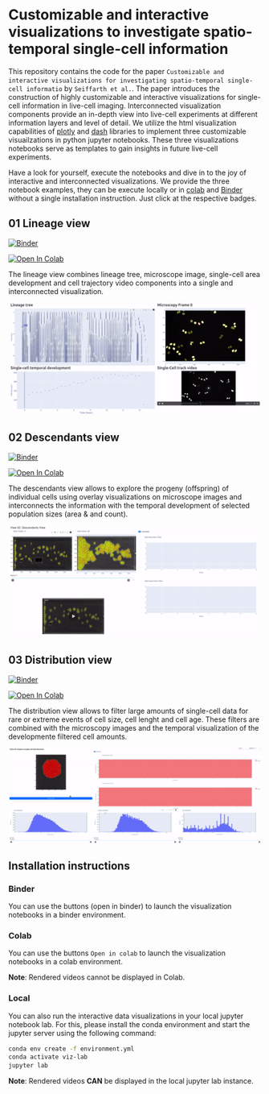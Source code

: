 # Customizable and interactive visualizations to investigate spatio-temporal single-cell information

This repository contains the code for the paper `Customizable and interactive visualizations for investigating spatio-temporal single-cell informatio` by `Seiffarth et al.`. The paper introduces the construction of highly customizable and interactive visualizations for single-cell information in live-cell imaging. Interconnected visualization components provide an in-depth view into live-cell experiments at different information layers and level of detail. We utilize the html visualization capabilities of [plotly](https://pypi.org/project/plotly/) and [dash](https://pypi.org/project/dash/) libraries to implement three customizable visuailzations in python jupyter notebooks. These three visualizations notebooks serve as templates to gain insights in future live-cell experiments.

Have a look for yourself, execute the notebooks and dive in to the joy of interactive and interconnected visualizations. We provide the three notebook examples, they can be execute locally or in [colab](https://colab.research.google.com/) and [Binder](https://mybinder.org/) without a single installation instruction. Just click at the respective badges.

## 01 Lineage view

[![Binder](https://mybinder.org/badge_logo.svg)](https://mybinder.org/v2/gh/JuBiotech/Supplement-to-Seiffarth-et-al.-ISBI-2024/HEAD?labpath=View01_LineageCentric.ipynb)

<a target="_blank" href="https://colab.research.google.com/github/JuBiotech/Supplement-to-Seiffarth-et-al.-ISBI-2024/blob/release/View01_LineageCentric.ipynb">
  <img src="https://colab.research.google.com/assets/colab-badge.svg" alt="Open In Colab"/>
</a>

The lineage view combines lineage tree, microscope image, single-cell area development and cell trajectory video components into a single and interconnected visualization.

[![Preview](https://github.com/JuBiotech/Supplement-to-Seiffarth-et-al.-ISBI-2024/blob/image-data/LineageView.gif)](https://youtu.be/8D7AMjg1yLE)

## 02 Descendants view

[![Binder](https://mybinder.org/badge_logo.svg)](https://mybinder.org/v2/gh/JuBiotech/Supplement-to-Seiffarth-et-al.-ISBI-2024/HEAD?labpath=View02_DescendantsView.ipynb)

<a target="_blank" href="https://colab.research.google.com/github/JuBiotech/Supplement-to-Seiffarth-et-al.-ISBI-2024/blob/release/View02_DescendantsView.ipynb">
  <img src="https://colab.research.google.com/assets/colab-badge.svg" alt="Open In Colab"/>
</a>

The descendants view allows to explore the progeny (offspring) of individual cells using overlay visualizations on microscope images and interconnects the information with the temporal development of selected population sizes (area & and count).

[![Preview](https://github.com/JuBiotech/Supplement-to-Seiffarth-et-al.-ISBI-2024/blob/image-data/DescendantsView.gif)](http://www.youtube.com/watch?v=KZP5OoHpMVw)


## 03 Distribution view

[![Binder](https://mybinder.org/badge_logo.svg)](https://mybinder.org/v2/gh/JuBiotech/Supplement-to-Seiffarth-et-al.-ISBI-2024/HEAD?labpath=View03_DistributionView.ipynb)

<a target="_blank" href="https://colab.research.google.com/github/JuBiotech/Supplement-to-Seiffarth-et-al.-ISBI-2024/blob/release/View03_DistributionView.ipynb">
  <img src="https://colab.research.google.com/assets/colab-badge.svg" alt="Open In Colab"/>
</a>

The distribution view allows to filter large amounts of single-cell data for rare or extreme events of cell size, cell lenght and cell age. These filters are combined with the microscopy images and the temporal visualization of the developmente filtered cell amounts.

[![Preview](https://github.com/JuBiotech/Supplement-to-Seiffarth-et-al.-ISBI-2024/blob/image-data/DistributionView.gif)](http://www.youtube.com/watch?v=qScXv45kyOU)


## Installation instructions

### Binder

You can use the buttons (open in binder) to launch the visualization notebooks in a binder environment.

### Colab

You can use the buttons `Open in colab` to launch the visualization notebooks in a colab environment.

**Note**: Rendered videos cannot be displayed in Colab.

### Local

You can also run the interactive data visualizations in your local jupyter notebook lab. For this, please install the conda environment and start the jupyter server using the following command:

```bash
conda env create -f environment.yml
conda activate viz-lab
jupyter lab
```

**Note**: Rendered videos **CAN** be displayed in the local jupyter lab instance.

